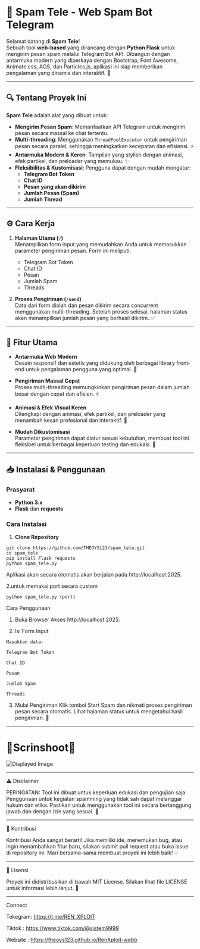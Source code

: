 # 🚀 Spam Tele - Web Spam Bot Telegram

Selamat datang di **Spam Tele**!  
Sebuah tool **web-based** yang dirancang dengan **Python Flask** untuk mengirim pesan spam melalui Telegram Bot API. Dibangun dengan antarmuka modern yang diperkaya dengan Bootstrap, Font Awesome, Animate.css, AOS, dan Particles.js, aplikasi ini siap memberikan pengalaman yang dinamis dan interaktif. 🎉

---

## 🔍 Tentang Proyek Ini

**Spam Tele** adalah alat yang dibuat untuk:
- **Mengirim Pesan Spam**: Memanfaatkan API Telegram untuk mengirim pesan secara massal ke chat tertentu.
- **Multi-threading**: Menggunakan `ThreadPoolExecutor` untuk pengiriman pesan secara paralel, sehingga meningkatkan kecepatan dan efisiensi. ⚡
- **Antarmuka Modern & Keren**: Tampilan yang stylish dengan animasi, efek partikel, dan preloader yang memukau. ✨
- **Fleksibilitas & Kustomisasi**: Pengguna dapat dengan mudah mengatur:
  - **Telegram Bot Token**
  - **Chat ID**
  - **Pesan yang akan dikirim**
  - **Jumlah Pesan (Spam)**
  - **Jumlah Thread**

---

## ⚙️ Cara Kerja

1. **Halaman Utama (`/`)**  
   Menampilkan form input yang memudahkan Anda untuk memasukkan parameter pengiriman pesan. Form ini meliputi:
   - Telegram Bot Token
   - Chat ID
   - Pesan
   - Jumlah Spam
   - Threads

2. **Proses Pengiriman (`/send`)**  
   Data dari form diolah dan pesan dikirim secara concurrent menggunakan multi-threading. Setelah proses selesai, halaman status akan menampilkan jumlah pesan yang berhasil dikirim. ✅

---

## 🚀 Fitur Utama

- **Antarmuka Web Modern**  
  Desain responsif dan estetis yang didukung oleh berbagai library front-end untuk pengalaman pengguna yang optimal. 🎨

- **Pengiriman Massal Cepat**  
  Proses multi-threading memungkinkan pengiriman pesan dalam jumlah besar dengan cepat dan efisien. ⚡

- **Animasi & Efek Visual Keren**  
  Dilengkapi dengan animasi, efek partikel, dan preloader yang menambah kesan profesional dan interaktif. 🌟

- **Mudah Dikustomisasi**  
  Parameter pengiriman dapat diatur sesuai kebutuhan, membuat tool ini fleksibel untuk berbagai keperluan testing dan edukasi. 🔧

---

## 📥 Instalasi & Penggunaan

### Prasyarat
- **Python 3.x**
- **Flask** dan **requests**

### Cara Instalasi

1. **Clone Repository**
```
git clone https://github.com/THEOYS123/spam_tele.git
cd spam_tele
pip install Flask requests
python spam_tele.py
```
Aplikasi akan secara otomatis akan berjalan pada http://localhost:2025.

2.untuk memakai port secara custom
```
python spam_tele.py (port) 
```


Cara Penggunaan

1. Buka Browser
Akses http://localhost:2025.


2. Isi Form Input

```
Masukkan data:

Telegram Bot Token

Chat ID

Pesan

Jumlah Spam

Threads
```


3. Mulai Pengiriman
Klik tombol Start Spam dan nikmati proses pengiriman pesan secara otomatis. Lihat halaman status untuk mengetahui hasil pengiriman. 🚀


---

# 📸Scrinshoot📸

<!DOCTYPE html>
<html lang="en">
<head>
  <meta charset="UTF-8">
  <meta name="viewport" content="width=device-width, initial-scale=1">
</head>
<body>
  <div class="image-container">
    <img src="https://e.top4top.io/p_334981czn1.jpg" alt="Displayed Image">
  </div>
</body>
</html>

---
 
⚠️ Disclaimer

PERINGATAN:
Tool ini dibuat untuk keperluan edukasi dan pengujian saja. Penggunaan untuk kegiatan spamming yang tidak sah dapat melanggar hukum dan etika. Pastikan untuk menggunakan tool ini secara bertanggung jawab dan dengan izin yang sesuai. 🚫


---

🤝 Kontribusi

Kontribusi Anda sangat berarti! Jika memiliki ide, menemukan bug, atau ingin menambahkan fitur baru, silakan submit pull request atau buka issue di repository ini. Mari bersama-sama membuat proyek ini lebih baik! 💡


---

📄 Lisensi

Proyek ini didistribusikan di bawah MIT License. Silakan lihat file LICENSE untuk informasi lebih lanjut. 📜


---

Connect

Tekegram: https://t.me/REN_XPLOIT

Tiktok  : https://www.tiktok.com/@sistem9999

Website : https://theoys123.github.io/RenXploit-webb
